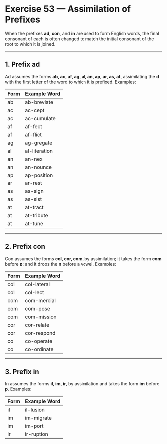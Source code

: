 # Exercise 53 — Assimilation of Prefixes

When the prefixes **ad**, **con**, and **in** are used to form English words, the final consonant of each is often changed to match the initial consonant of the root to which it is joined.

---

## 1. Prefix **ad**
Ad assumes the forms **ab, ac, af, ag, al, an, ap, ar, as, at**, assimilating the **d** with the first letter of the word to which it is prefixed. Examples:

| Form | Example Word |
|------|--------------|
| ab   | ab-breviate  |
| ac   | ac-cept      |
| ac   | ac-cumulate  |
| af   | af-fect      |
| af   | af-flict     |
| ag   | ag-gregate   |
| al   | al-literation|
| an   | an-nex       |
| an   | an-nounce    |
| ap   | ap-position  |
| ar   | ar-rest      |
| as   | as-sign      |
| as   | as-sist      |
| at   | at-tract     |
| at   | at-tribute   |
| at   | at-tune      |

---

## 2. Prefix **con**
Con assumes the forms **col, cor, com**, by assimilation; it takes the form **com** before **p**; and it drops the **n** before a vowel. Examples:

| Form | Example Word |
|------|--------------|
| col  | col-lateral  |
| col  | col-lect     |
| com  | com-mercial  |
| com  | com-pose     |
| com  | com-mission  |
| cor  | cor-relate   |
| cor  | cor-respond  |
| co   | co-operate   |
| co   | co-ordinate  |

---

## 3. Prefix **in**
In assumes the forms **il, im, ir**, by assimilation and takes the form **im** before **p**. Examples:

| Form | Example Word |
|------|--------------|
| il   | il-lusion    |
| im   | im-migrate   |
| im   | im-port      |
| ir   | ir-ruption   |
